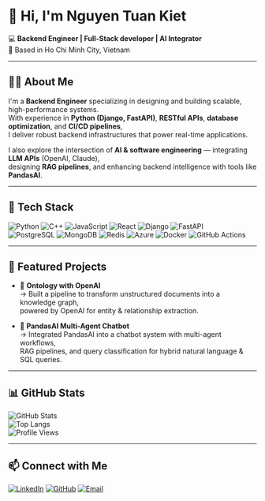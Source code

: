 # 👋 Hi, I'm Nguyen Tuan Kiet  

💻 **Backend Engineer | Full-Stack developer | AI Integrator**  
📍 Based in Ho Chi Minh City, Vietnam  

---

## 🧑‍💻 About Me
I'm a **Backend Engineer** specializing in designing and building scalable, high-performance systems.  
With experience in **Python (Django, FastAPI)**, **RESTful APIs**, **database optimization**, and **CI/CD pipelines**,  
I deliver robust backend infrastructures that power real-time applications.  

I also explore the intersection of **AI & software engineering** — integrating **LLM APIs** (OpenAI, Claude),  
designing **RAG pipelines**, and enhancing backend intelligence with tools like **PandasAI**.  

---

## 🚀 Tech Stack
![Python](https://img.shields.io/badge/Python-3776AB?style=flat&logo=python&logoColor=white)
![C++](https://img.shields.io/badge/C++-00599C?style=flat&logo=c%2b%2b&logoColor=white)
![JavaScript](https://img.shields.io/badge/JavaScript-F7DF1E?style=flat&logo=javascript&logoColor=black)
![React](https://img.shields.io/badge/React-61DAFB?style=flat&logo=react&logoColor=black)
![Django](https://img.shields.io/badge/Django-092E20?style=flat&logo=django&logoColor=white)
![FastAPI](https://img.shields.io/badge/FastAPI-009688?style=flat&logo=fastapi&logoColor=white)  
![PostgreSQL](https://img.shields.io/badge/PostgreSQL-316192?style=flat&logo=postgresql&logoColor=white)
![MongoDB](https://img.shields.io/badge/MongoDB-47A248?style=flat&logo=mongodb&logoColor=white)
![Redis](https://img.shields.io/badge/Redis-DC382D?style=flat&logo=redis&logoColor=white)
![Azure](https://img.shields.io/badge/Azure-0078D4?style=flat&logo=microsoftazure&logoColor=white)
![Docker](https://img.shields.io/badge/Docker-2496ED?style=flat&logo=docker&logoColor=white)
![GitHub Actions](https://img.shields.io/badge/GitHub_Actions-2088FF?style=flat&logo=github-actions&logoColor=white)  

---

## 📂 Featured Projects
- 🧠 **Ontology with OpenAI**  
  → Built a pipeline to transform unstructured documents into a knowledge graph,  
  powered by OpenAI for entity & relationship extraction.  

- 🤖 **PandasAI Multi-Agent Chatbot**  
  → Integrated PandasAI into a chatbot system with multi-agent workflows,  
  RAG pipelines, and query classification for hybrid natural language & SQL queries.  

---

## 📊 GitHub Stats
![GitHub Stats](https://github-readme-stats.vercel.app/api?username=Nguyenkiettuan1&show_icons=true&theme=tokyonight)  
![Top Langs](https://github-readme-stats.vercel.app/api/top-langs/?username=Nguyenkiettuan1&layout=compact&theme=tokyonight)  
![Profile Views](https://komarev.com/ghpvc/?username=Nguyenkiettuan1&label=Profile%20Views&color=blue&style=flat)  

---


## 📫 Connect with Me
[![LinkedIn](https://img.shields.io/badge/LinkedIn-blue?style=flat&logo=linkedin)](https://linkedin.com/in/nguyenkiettuan) [![GitHub](https://img.shields.io/badge/GitHub-333?style=flat&logo=github)](https://github.com/Nguyenkiettuan1)  [![Email](https://img.shields.io/badge/Email-D14836?style=flat&logo=gmail&logoColor=white)](mailto:nguyenkiettuan1@gmail.com)  
